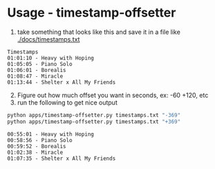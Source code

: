 # Usage - timestamp-offsetter
1. take something that looks like this and save it in a file like [./docs/timestamps.txt](./docs/timestamps.txt)
```log
Timestamps
01:01:10 - Heavy with Hoping
01:05:05 - Piano Solo
01:06:01 - Borealis
01:08:47 - Miracle
01:13:44 - Shelter x All My Friends
```
2. Figure out how much offset you want in seconds, ex: -60 +120, etc
3. run the following to get nice output
```bash
python apps/timestamp-offsetter.py timestamps.txt "-369"
python apps/timestamp-offsetter.py timestamps.txt "+369"
```
```log
00:55:01 - Heavy with Hoping
00:58:56 - Piano Solo
00:59:52 - Borealis
01:02:38 - Miracle
01:07:35 - Shelter x All My Friends
```
